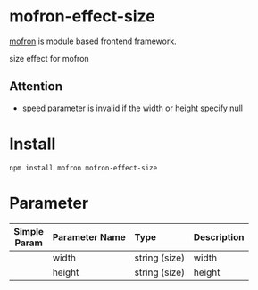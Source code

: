 # mofron-effect-size
[mofron](https://mofron.github.io/mofron/) is module based frontend framework.

size effect for mofron

## Attention
 - speed parameter is invalid if the width or height specify null

# Install
```
npm install mofron mofron-effect-size
```

# Parameter

|Simple<br>Param | Parameter Name | Type | Description |
|:--------------:|:---------------|:-----|:------------|
| | width | string (size) | width |
| | height | string (size) | height |


